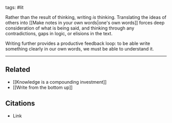tags: #lit 

Rather than the result of thinking, writing *is* thinking. Translating the ideas of others into [[Make notes in your own words|one's own words]] forces deep consideration of what is being said, and thinking through any contradictions, gaps in logic, or elisions in the text. 

Writing further provides a productive feedback loop: to be able write something clearly in our own words, we must be able to understand it. 

---
## Related
- [[Knowledge is a compounding investment]]
- [[Write from the bottom up]]

## Citations
- Link